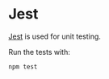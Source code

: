 # Jest

[Jest](https://jestjs.io/) is used for unit testing.

Run the tests with:

```bash
npm test
```
